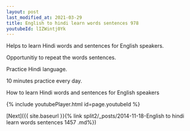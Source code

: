 ```yaml
---
layout: post
last_modified_at: 2021-03-29
title: English to hindi learn words sentences 978 
youtubeId: lIZWintj0Yk
---
```

 
 
Helps to learn Hindi words and sentences for English speakers.

Opportunitiy to repeat the words sentences. 

Practice Hindi language. 
 
10 minutes practice every day. 
 
How to learn Hindi words and sentences for English speakers 
 
{% include youtubePlayer.html id=page.youtubeId %}
 
 
[Next]({{ site.baseurl }}{% link  split2/_posts/2014-11-18-English to hindi learn words sentences 1457 .md%})
 

